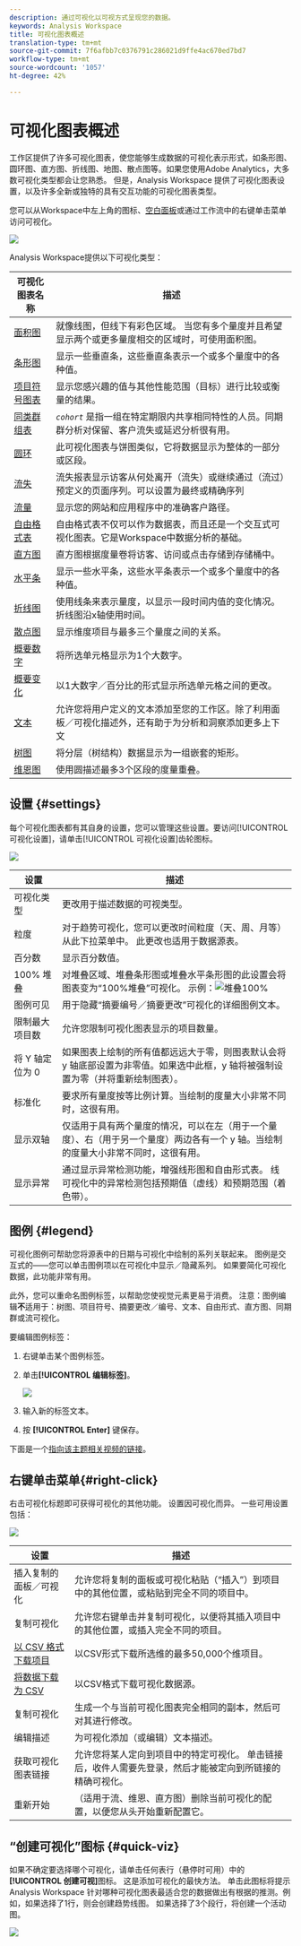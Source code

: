 ```yaml
---
description: 通过可视化以可视方式呈现您的数据。
keywords: Analysis Workspace
title: 可视化图表概述
translation-type: tm+mt
source-git-commit: 7f6afbb7c0376791c286021d9ffe4ac670ed7bd7
workflow-type: tm+mt
source-wordcount: '1057'
ht-degree: 42%

---
```



# 可视化图表概述

工作区提供了许多可视化图表，使您能够生成数据的可视化表示形式，如条形图、圆环图、直方图、折线图、地图、散点图等。如果您使用Adobe Analytics，大多数可视化类型都会让您熟悉。 但是，Analysis Workspace 提供了可视化图表设置，以及许多全新或独特的具有交互功能的可视化图表类型。

您可以从Workspace中左上角的图标、[空白面板](https://experienceleague.adobe.com/docs/analytics/analysis-workspace/panels/blank-panel.html)或通过工作流中的右键单击菜单访问可视化。

![](assets/viz-rail.png)

Analysis Workspace提供以下可视化类型：

| 可视化图表名称 | 描述 |
| --- | --- |
| [面积图](/help/analysis-workspace/visualizations/area.md) | 就像线图，但线下有彩色区域。 当您有多个量度并且希望显示两个或更多量度相交的区域时，可使用面积图。 |
| [条形图](/help/analysis-workspace/visualizations/bar.md) | 显示一些垂直条，这些垂直条表示一个或多个量度中的各种值。 |
| [项目符号图表](/help/analysis-workspace/visualizations/bullet-graph.md) | 显示您感兴趣的值与其他性能范围（目标）进行比较或衡量的结果。 |
| [同类群组表](/help/analysis-workspace/visualizations/cohort-table/cohort-analysis.md) | *`cohort`* 是指一组在特定期限内共享相同特性的人员。同期群分析对保留、客户流失或延迟分析很有用。 |
| [圆环](/help/analysis-workspace/visualizations/donut.md) | 此可视化图表与饼图类似，它将数据显示为整体的一部分或区段。 |
| [流失](/help/analysis-workspace/visualizations/fallout/fallout-flow.md) | 流失报表显示访客从何处离开（流失）或继续通过（流过）预定义的页面序列。可以设置为最终或精确序列 |
| [流量](/help/analysis-workspace/visualizations/c-flow/flow.md) | 显示您的网站和应用程序中的准确客户路径。 |
| [自由格式表](/help/analysis-workspace/visualizations/freeform-table/freeform-table.md) | 自由格式表不仅可以作为数据表，而且还是一个交互式可视化图表。它是Workspace中数据分析的基础。 |
| [直方图](/help/analysis-workspace/visualizations/histogram.md) | 直方图根据度量卷将访客、访问或点击存储到存储桶中。 |
| [水平条](/help/analysis-workspace/visualizations/horizontal-bar.md) | 显示一些水平条，这些水平条表示一个或多个量度中的各种值。 |
| [折线图](/help/analysis-workspace/visualizations/line.md) | 使用线条来表示量度，以显示一段时间内值的变化情况。折线图沿x轴使用时间。 |
| [散点图](/help/analysis-workspace/visualizations/scatterplot.md) | 显示维度项目与最多三个量度之间的关系。 |
| [概要数字](/help/analysis-workspace/visualizations/summary-number-change.md) | 将所选单元格显示为1个大数字。 |
| [概要变化](/help/analysis-workspace/visualizations/summary-number-change.md) | 以1大数字／百分比的形式显示所选单元格之间的更改。 |
| [文本](/help/analysis-workspace/visualizations/text.md) | 允许您将用户定义的文本添加至您的工作区。除了利用面板／可视化描述外，还有助于为分析和洞察添加更多上下文 |
| [树图](/help/analysis-workspace/visualizations/treemap.md) | 将分层（树结构）数据显示为一组嵌套的矩形。 |
| [维恩图](/help/analysis-workspace/visualizations/venn.md) | 使用圆描述最多3个区段的度量重叠。 |

## 设置 {#settings}

每个可视化图表都有其自身的设置，您可以管理这些设置。要访问[!UICONTROL 可视化设置]，请单击[!UICONTROL 可视化设置]齿轮图标。

![](assets/settings.png)

| 设置 | 描述 |
| --- | --- |
| 可视化类型 | 更改用于描述数据的可视类型。 |
| 粒度 | 对于趋势可视化，您可以更改时间粒度（天、周、月等） 从此下拉菜单中。 此更改也适用于数据源表。 |
| 百分数 | 显示百分数值。 |
| 100% 堆叠 | 对堆叠区域、堆叠条形图或堆叠水平条形图的此设置会将图表变为“100%堆叠”可视化。 示例：![堆叠100%](assets/stacked_100_percent.png) |
| 图例可见 | 用于隐藏“摘要编号／摘要更改”可视化的详细图例文本。 |
| 限制最大项目数 | 允许您限制可视化图表显示的项目数量。 |
| 将 Y 轴定位为 0 | 如果图表上绘制的所有值都远远大于零，则图表默认会将 y 轴底部设置为非零值。如果选中此框，y 轴将被强制设置为零（并将重新绘制图表）。 |
| 标准化 | 要求所有量度按等比例计算。当绘制的度量大小非常不同时，这很有用。 |
| 显示双轴 | 仅适用于具有两个量度的情况，可以在左（用于一个量度）、右（用于另一个量度）两边各有一个 y 轴。当绘制的度量大小非常不同时，这很有用。 |
| 显示异常 | 通过显示异常检测功能，增强线形图和自由形式表。 线可视化中的异常检测包括预期值（虚线）和预期范围（着色带）。 |

## 图例 {#legend}

可视化图例可帮助您将源表中的日期与可视化中绘制的系列关联起来。 图例是交互式的——您可以单击图例项以在可视化中显示／隐藏系列。 如果要简化可视化数据，此功能非常有用。

此外，您可以重命名图例标签，以帮助您使视觉元素更易于消费。 注意：图例编辑&#x200B;**不**&#x200B;适用于：树图、项目符号、摘要更改／编号、文本、自由形式、直方图、同期群或流可视化。

要编辑图例标签：

1. 右键单击某个图例标签。
1. 单击&#x200B;**[!UICONTROL 编辑标签]**。

   ![](assets/edit-label.png)

1. 输入新的标签文本。
1. 按 **[!UICONTROL Enter]** 键保存。

下面是一个[指向该主题相关视频的链接](https://docs.adobe.com/content/help/en/analytics-learn/tutorials/analysis-workspace/visualizations/series-label-editing.html)。

## 右键单击菜单{#right-click}

右击可视化标题即可获得可视化的其他功能。 设置因可视化而异。 一些可用设置包括：

![](assets/right-click.png)

| 设置 | 描述 |
| --- | --- |
| 插入复制的面板／可视化 | 允许您将复制的面板或可视化粘贴（“插入”）到项目中的其他位置，或粘贴到完全不同的项目中。 |
| 复制可视化 | 允许您右键单击并复制可视化，以便将其插入项目中的其他位置，或插入完全不同的项目。 |
| [以 CSV 格式下载项目](/help/analysis-workspace/curate-share/download-send.md) | 以CSV形式下载所选维的最多50,000个维项目。 |
| [将数据下载为 CSV](/help/analysis-workspace/curate-share/download-send.md) | 以CSV格式下载可视化数据源。 |
| 复制可视化 | 生成一个与当前可视化图表完全相同的副本，然后可对其进行修改。 |
| 编辑描述 | 为可视化添加（或编辑）文本描述。 |
| 获取可视化图表链接 | 允许您将某人定向到项目中的特定可视化。 单击链接后，收件人需要先登录，然后才能被定向到所链接的精确可视化。 |
| 重新开始 | （适用于流、维恩、直方图）删除当前可视化的配置，以便您从头开始重新配置它。 |

## “创建可视化”图标 {#quick-viz}

如果不确定要选择哪个可视化，请单击任何表行（悬停时可用）中的&#x200B;**[!UICONTROL 创建可视]**&#x200B;图标。 这是添加可视化的最快方法。 单击此图标将提示 Analysis Workspace 针对哪种可视化图表最适合您的数据做出有根据的推测。例如，如果选择了1行，则会创建趋势线图。 如果选择了3个段行，将创建一个活动图。

![](assets/quick-viz.png)
